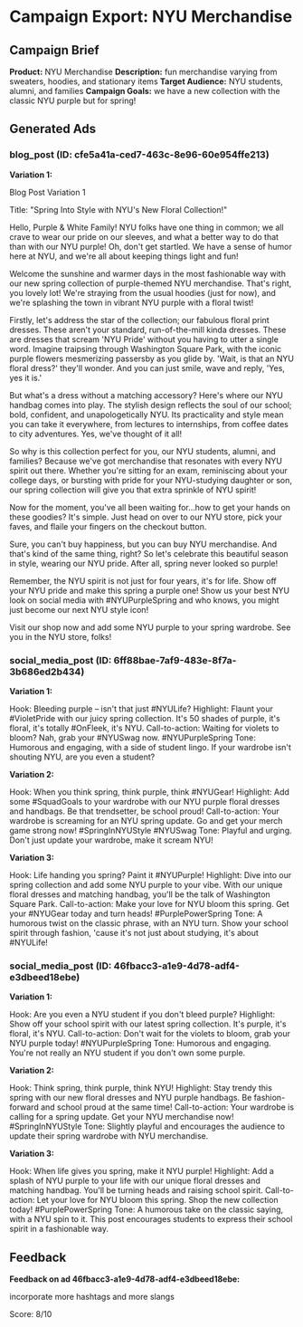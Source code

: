 # Campaign Export: NYU Merchandise

## Campaign Brief

**Product:** NYU Merchandise
**Description:** fun merchandise varying from sweaters, hoodies, and stationary items
**Target Audience:** NYU students, alumni, and families
**Campaign Goals:** we have a new collection with the classic NYU purple but for spring!

## Generated Ads

### blog_post (ID: cfe5a41a-ced7-463c-8e96-60e954ffe213)

**Variation 1:**

Blog Post Variation 1

Title: "Spring Into Style with NYU's New Floral Collection!"

Hello, Purple & White Family! NYU folks have one thing in common; we all crave to wear our pride on our sleeves, and what a better way to do that than with our NYU purple! Oh, don't get startled. We have a sense of humor here at NYU, and we're all about keeping things light and fun!

Welcome the sunshine and warmer days in the most fashionable way with our new spring collection of purple-themed NYU merchandise. That's right, you lovely lot! We're straying from the usual hoodies (just for now), and we're splashing the town in vibrant NYU purple with a floral twist!

Firstly, let's address the star of the collection; our fabulous floral print dresses. These aren't your standard, run-of-the-mill kinda dresses. These are dresses that scream 'NYU Pride' without you having to utter a single word. Imagine traipsing through Washington Square Park, with the iconic purple flowers mesmerizing passersby as you glide by. 'Wait, is that an NYU floral dress?' they'll wonder. And you can just smile, wave and reply, 'Yes, yes it is.'

But what's a dress without a matching accessory? Here's where our NYU handbag comes into play. The stylish design reflects the soul of our school; bold, confident, and unapologetically NYU. Its practicality and style mean you can take it everywhere, from lectures to internships, from coffee dates to city adventures. Yes, we've thought of it all!

So why is this collection perfect for you, our NYU students, alumni, and families? Because we've got merchandise that resonates with every NYU spirit out there. Whether you're sitting for an exam, reminiscing about your college days, or bursting with pride for your NYU-studying daughter or son, our spring collection will give you that extra sprinkle of NYU spirit!

Now for the moment, you've all been waiting for...how to get your hands on these goodies? It's simple. Just head on over to our NYU store, pick your faves, and flaile your fingers on the checkout button.

Sure, you can't buy happiness, but you can buy NYU merchandise. And that's kind of the same thing, right? So let's celebrate this beautiful season in style, wearing our NYU pride. After all, spring never looked so purple!

Remember, the NYU spirit is not just for four years, it's for life. Show off your NYU pride and make this spring a purple one! Show us your best NYU look on social media with #NYUPurpleSpring and who knows, you might just become our next NYU style icon! 

Visit our shop now and add some NYU purple to your spring wardrobe. See you in the NYU store, folks!

### social_media_post (ID: 6ff88bae-7af9-483e-8f7a-3b686ed2b434)

**Variation 1:**

Hook: Bleeding purple – isn't that just #NYULife?
Highlight: Flaunt your #VioletPride with our juicy spring collection. It's 50 shades of purple, it's floral, it's totally #OnFleek, it's NYU.
Call-to-action: Waiting for violets to bloom? Nah, grab your #NYUSwag now. #NYUPurpleSpring
Tone: Humorous and engaging, with a side of student lingo. If your wardrobe isn't shouting NYU, are you even a student?

**Variation 2:**

Hook: When you think spring, think purple, think #NYUGear!
Highlight: Add some #SquadGoals to your wardrobe with our NYU purple floral dresses and handbags. Be that trendsetter, be school proud! 
Call-to-action: Your wardrobe is screaming for an NYU spring update. Go and get your merch game strong now! #SpringInNYUStyle #NYUSwag
Tone: Playful and urging. Don't just update your wardrobe, make it scream NYU!

**Variation 3:**

Hook: Life handing you spring? Paint it #NYUPurple!
Highlight: Dive into our spring collection and add some NYU purple to your vibe. With our unique floral dresses and matching handbag, you'll be the talk of Washington Square Park. 
Call-to-action: Make your love for NYU bloom this spring. Get your #NYUGear today and turn heads! #PurplePowerSpring
Tone: A humorous twist on the classic phrase, with an NYU turn. Show your school spirit through fashion, 'cause it's not just about studying, it's about #NYULife!

### social_media_post (ID: 46fbacc3-a1e9-4d78-adf4-e3dbeed18ebe)

**Variation 1:**

Hook: Are you even a NYU student if you don't bleed purple?
Highlight: Show off your school spirit with our latest spring collection. It's purple, it's floral, it's NYU.
Call-to-action: Don't wait for the violets to bloom, grab your NYU purple today! #NYUPurpleSpring
Tone: Humorous and engaging. You're not really an NYU student if you don't own some purple.

**Variation 2:**

Hook: Think spring, think purple, think NYU!
Highlight: Stay trendy this spring with our new floral dresses and NYU purple handbags. Be fashion-forward and school proud at the same time!
Call-to-action: Your wardrobe is calling for a spring update. Get your NYU merchandise now! #SpringInNYUStyle
Tone: Slightly playful and encourages the audience to update their spring wardrobe with NYU merchandise.

**Variation 3:**

Hook: When life gives you spring, make it NYU purple!
Highlight: Add a splash of NYU purple to your life with our unique floral dresses and matching handbag. You'll be turning heads and raising school spirit. 
Call-to-action: Let your love for NYU bloom this spring. Shop the new collection today! #PurplePowerSpring
Tone: A humorous take on the classic saying, with a NYU spin to it. This post encourages students to express their school spirit in a fashionable way.

## Feedback

**Feedback on ad 46fbacc3-a1e9-4d78-adf4-e3dbeed18ebe:**

incorporate more hashtags and more slangs

Score: 8/10

